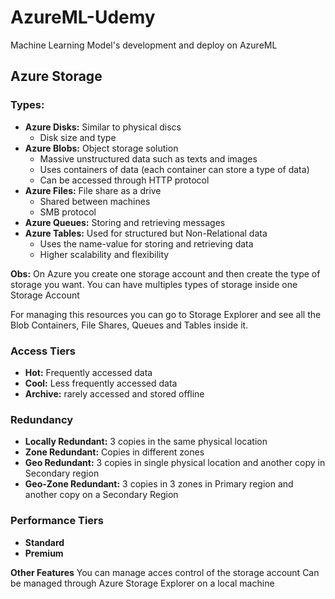 # AzureML-Udemy
Machine Learning Model's development and deploy on AzureML

## Azure Storage

### Types:
- **Azure Disks:** Similar to physical discs
  - Disk size and type
- **Azure Blobs:** Object storage solution
  - Massive unstructured data such as texts and images
  - Uses containers of data (each container can store a type of data)
  - Can be accessed through HTTP protocol
- **Azure Files:** File share as a drive
  - Shared between machines
  - SMB protocol
- **Azure Queues:** Storing and retrieving messages
- **Azure Tables:** Used for structured but Non-Relational data
  - Uses the name-value for storing and retrieving data
  - Higher scalability and flexibility

**Obs:** On Azure you create one storage account and then create the type of storage you want. You can
have multiples types of storage inside one Storage Account

For managing this resources you can go to Storage Explorer and see all the Blob Containers, File Shares,
Queues and Tables inside it.

### Access Tiers
- **Hot:** Frequently accessed data
- **Cool:** Less frequently accessed data
- **Archive:** rarely accessed and stored offline

### Redundancy
- **Locally Redundant:** 3 copies in the same physical location
- **Zone Redundant:** Copies in different zones
- **Geo Redundant:** 3 copies in single physical location and another copy in Secondary region
- **Geo-Zone Redundant:** 3 copies in 3 zones in Primary region and another copy on a Secondary Region

### Performance Tiers
- **Standard**
- **Premium**

**Other Features**
You can manage acces control of the storage account
Can be managed through Azure Storage Explorer on a local machine



